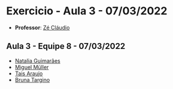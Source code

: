 # Exercicio - Aula 3 - 07/03/2022

- **Professor**: [Zé Cláudio](https://www.linkedin.com/in/jose-claudio/) 

## **Aula 3 - Equipe 8 - 07/03/2022**
- [Natalia Guimarães](https://github.com/guimaraesnatalia)
- [Miguel Müller](https://github.com/miguelsmuller)
- [Tais Araujo](https://github.com/taisjjorge)
- [Bruna Targino](https://github.com/)